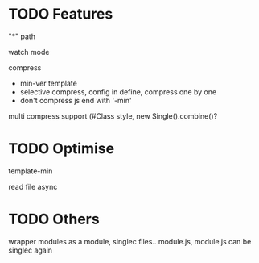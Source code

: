 TODO Features
=============

"*" path

watch mode

compress

  - min-ver template
  - selective compress, config in define, compress one by one
  - don't compress js end with '-min'


multi compress support (#Class style, new Single().combine()?



TODO Optimise
=============

template-min

read file async



TODO Others
===========

wrapper modules as a module, 
singlec files.. module.js, 
module.js can be singlec again
